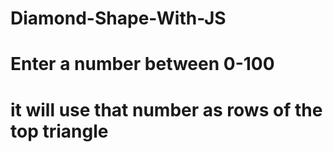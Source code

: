 # Diamond-Shape-With-JS
# Enter a number between 0-100 
# it will use that number as rows of the top triangle
